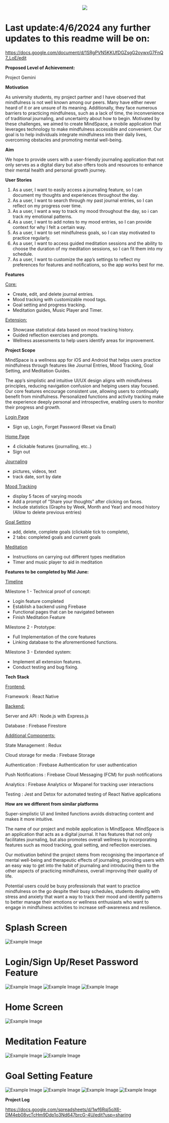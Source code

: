 <p align="center">
  <img src=assets/MINDSPACE.png>
</p>

<h1>Last update:4/6/2024 any further updates to this readme will be on:</h1>

https://docs.google.com/document/d/1SRgPVN5KKUfDGZsgG2oywxG7FnQ7_LoE/edit

**Proposed Level of Achievement:**

Project Gemini

**Motivation** 

As university students, my project partner and I have observed that mindfulness is not well known among our peers. Many have either never heard of it or are unsure of its meaning. Additionally, they face numerous barriers to practicing mindfulness, such as a lack of time, the inconvenience of traditional journaling, and uncertainty about how to begin. Motivated by these challenges, we aimed to create MindSpace, a mobile application that leverages technology to make mindfulness accessible and convenient. Our goal is to help individuals integrate mindfulness into their daily lives, overcoming obstacles and promoting mental well-being.


**Aim**

We hope to provide users with a user-friendly journaling application that not only serves as a digital diary but also offers tools and resources to enhance their mental health and personal growth journey.


**User Stories**

1. As a user, I want to easily access a journaling feature, so I can document my thoughts and experiences throughout the day.
2. As a user, I want to search through my past journal entries, so I can reflect on my progress over time.
3. As a user, I want a way to track my mood throughout the day, so i can track my emotional patterns.
4. As a user, I want to add notes to my mood entries, so I can provide context for why I felt a certain way.
5. As a user, I want to set mindfulness goals, so I can stay motivated to practice regularly.
6. As a user, I want to access guided meditation sessions and the ability to choose the duration of my meditation sessions, so I can fit them into my schedule.
7. As a user, I want to customize the app’s settings to reflect my preferences for features and notifications, so the app works best for me.

**Features**

<ins>Core:</ins>

- Create, edit, and delete journal entries.
- Mood tracking with customizable mood tags.
- Goal setting and progress tracking.
- Meditation guides, Music Player and Timer.
  
<ins>Extension:</ins>

- Showcase statistical data based on mood tracking history.
- Guided reflection exercises and prompts.
- Wellness assessments to help users identify areas for improvement. 


**Project Scope**

MindSpace is a wellness app for iOS and Android that helps users practice mindfulness through features like Journal Entries, Mood Tracking, Goal Setting, and Meditation Guides.

The app’s simplistic and intuitive UI/UX design aligns with mindfulness principles, reducing navigation confusion and helping users stay focused. Our core features encourage consistent use, allowing users to continually benefit from mindfulness. Personalized functions and activity tracking make the experience deeply personal and introspective, enabling users to monitor their progress and growth.


<ins>Login Page</ins>

- Sign up, Login, Forget Password (Reset via Email)

<ins>Home Page</ins>

- 4 clickable features (journalling, etc..)
- Sign out

<ins>Journaling</ins>

- pictures, videos, text 
- track date, sort by date 

<ins>Mood Tracking</ins>

- display 5 faces of varying moods
- Add a prompt of “Share your thoughts” after clicking on faces.
- Include statistics (Graphs by Week, Month and Year) and mood history (Allow to delete previous entries)


<ins>Goal Setting</ins>

- add, delete, complete goals (clickable tick to complete), 
- 2 tabs: completed goals and current goals

<ins>Meditation</ins>

- Instructions on carrying out different types meditation
- Timer and music player to aid in meditation

**Features to be completed by Mid June:**

<ins>Timeline</ins>

Milestone 1 - Technical proof of concept:
- Login feature completed
- Establish a backend using Firebase
- Functional pages that can be navigated between
- Finish Meditation Feature

Milestone 2 - Prototype:
- Full Implementation of the core features
- Linking database to the aforementioned functions. 

Milestone 3 - Extended system:
- Implement all extension features.
- Conduct testing and bug fixing.

**Tech Stack**

<ins>Frontend:</ins>

Framework : React Native 

<ins>Backend:</ins>

Server and API : Node.js with Express.js 

Database : Firebase Firestore 

<ins>Additional Components:</ins>

State Management : Redux 

Cloud storage for media : Firebase Storage 

Authentication : Firebase Authentication for user authentication 

Push Notifications : Firebase Cloud Messaging (FCM) for push notifications 

Analytics : Firebase Analytics or Mixpanel for tracking user interactions 

Testing : Jest and Detox for automated testing of React Native applications

**How are we different from similar platforms**

Super-simplistic UI and limited functions avoids distracting content and makes it more intuitive.

The name of our project and mobile application is MindSpace. MindSpace is an application that acts as a digital journal. It has features that not only facilitates journaling, but also promotes overall wellness by incorporating features such as mood tracking, goal setting, and reflection exercises. 

Our motivation behind the project stems from recognising the importance of mental well-being and therapeutic effects of journaling, providing users with an easy way to get into the habit of journaling and introducing them to the other aspects of practicing mindfulness, overall improving their quality of life. 

Potential users could be busy professionals that want to practice mindfulness on the go despite their busy schedules, students dealing with stress and anxiety that want a way to track their mood and identify patterns to better manage their emotions or wellness enthusiasts who want to engage in mindfulness activities to increase self-awareness and resilience. 

<h1>Splash Screen</h1>

![Example Image](https://drive.google.com/uc?id=1BdZG6ZoPUNATCI_5nW-7U5bfqmPSueMU)

<h1>Login/Sign Up/Reset Password Feature</h1>

![Example Image](https://drive.google.com/uc?id=1IwNY0LPZmobKn5BdbQ7w7mcbGg9pY2c2)
![Example Image](https://drive.google.com/uc?id=1sUOqjVz12EwBUtlfPS2gfLOsmgyMVc6w)
![Example Image](https://drive.google.com/uc?id=1eTzu0zP-sAtU4iGbPOrk5WxULNf_NBSu)

<h1>Home Screen</h1>

![Example Image](https://drive.google.com/uc?id=1nqTZuASJld6iWTaWaj-NwXCPYurgMN8U)

<h1>Meditation Feature</h1>

![Example Image](https://drive.google.com/uc?id=1qMjdUj-dBs2cVZMbEb87R4dEyUWdezYa)
![Example Image](https://drive.google.com/uc?id=1bKri5TZShd3PbRWu7ay91YtDktScEEq6)

<h1>Goal Setting Feature</h1>

![Example Image](https://drive.google.com/uc?id=13jL-_GPTpvsVKyP_ZQ6fWA_bV1OzD8jk)
![Example Image](https://drive.google.com/uc?id=1xl9qc-vB_DbeCOPKeG3G0FMVItkSMxb5)
![Example Image](https://drive.google.com/uc?id=1bwWpmSZGEoE0bQOgfyKe53yp9fFbb23A)
![Example Image](https://drive.google.com/uc?id=1SEgVU9o7PzjgLvj83Ok-nlFTzX2eXDLz)

**Project Log**

https://docs.google.com/spreadsheets/d/1wf6Rqj5oX6-DM4eb08vcTcHm9Ddp1o3Nd647brcG-4U/edit?usp=sharing




